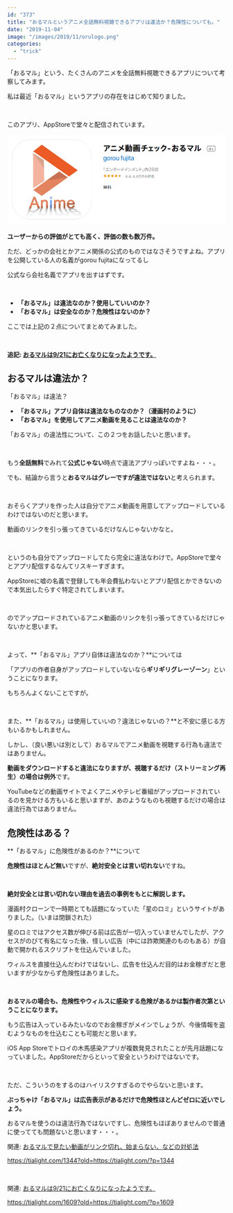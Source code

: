```yaml
---
id: "373"
title: "おるマルというアニメ全話無料視聴できるアプリは違法か？危険性についても。"
date: "2019-11-04"
image: "/images/2019/11/orulogo.png"
categories: 
  - "trick"
---
```


「おるマル」という、たくさんのアニメを全話無料視聴できるアプリについて考察してみます。

私は最近「おるマル」というアプリの存在をはじめて知りました。

 

このアプリ、AppStoreで堂々と配信されています。

![おるマル](/images/2019/11/OrumaruApp.png)

**ユーザーからの評価がとても高く、評価の数も数万件。**

ただ、どっかの会社とかアニメ関係の公式のものではなさそうですよね。アプリを公開している人の名義がgorou fujitaになってるし

公式なら会社名義でアプリを出すはずです。

 

- **「おるマル」は違法なのか？使用していいのか？**
- **「おるマル」は安全なのか？危険性はないのか？**

ここでは上記の２点についてまとめてみました。

 

**追記: [おるマルは9/21にお亡くなりになったようです。](https://tialight.com/1609?old=https://tialight.com/?p=1609)**

## おるマルは違法か？

「おるマル」は違法？

- **「おるマル」アプリ自体は違法なものなのか？（漫画村のように）**
- **「おるマル」を使用してアニメ動画を見ることは違法なのか？**

「おるマル」の違法性について、この２つをお話したいと思います。

 

もう**全話無料**でみれて**公式じゃない**時点で違法アプリっぽいですよね・・・。

でも、結論から言うと**おるマルはグレーですが違法ではない**と考えられます。

 

おそらくアプリを作った人は自分でアニメ動画を用意してアップロードしているわけではないのだと思います。

動画のリンクを引っ張ってきているだけなんじゃないかなと。

 

というのも自分でアップロードしてたら完全に違法なわけで。AppStoreで堂々とアプリ配信するなんてリスキーすぎます。

AppStoreに嘘の名義で登録しても年会費払わないとアプリ配信とかできないので本気出したらすぐ特定されてしまいます。

 

のでアップロードされているアニメ動画のリンクを引っ張ってきているだけじゃないかと思います。

 

よって、**「おるマル」アプリ自体は違法なのか？**については

「アプリの作者自身がアップロードしていないなら**ギリギリグレーゾーン**」ということになります。

もちろんよくないことですが。

 

また、**「おるマル」は使用していいの？違法じゃないの？**と不安に感じる方もいるかもしれません。

しかし、（良い悪いは別として）おるマルでアニメ動画を視聴する行為も違法ではありません。

**動画をダウンロードすると違法になりますが、視聴するだけ（ストリーミング再生）の場合は例外**です。

YouTubeなどの動画サイトでよくアニメやテレビ番組がアップロードされているのを見かける方もいると思いますが、あのようなものも視聴するだけの場合は違法行為ではありません。

## 危険性はある？

**「おるマル」に危険性があるのか？**について

**危険性はほとんど無い**ですが、**絶対安全とは言い切れない**ですね。

 

**絶対安全とは言い切れない理由を過去の事例をもとに解説します。**

漫画村クローンで一時期とても話題になっていた「星のロミ」というサイトがありました。（いまは閉鎖された）

星のロミではアクセス数が伸びる前は広告が一切入っていませんでしたが、アクセスがのびて有名になった後、怪しい広告（中には詐欺関連のものもある）が自動で開かれるスクリプトを仕込んでいました。

ウィルスを直接仕込んだわけではないし、広告を仕込んだ目的はお金稼ぎだと思いますが少なからず危険性はありました。

 

**おるマルの場合も、危険性やウィルスに感染する危険があるかは製作者次第ということになります。**

もう広告は入っているみたいなのでお金稼ぎがメインでしょうが、今後情報を盗むようなものを仕込むことも可能だと思います。

iOS App Storeでトロイの木馬感染アプリが複数発見されたことが先月話題になっていました。AppStoreだからといって安全というわけではないです。

 

ただ、こういうのをするのはハイリスクすぎるのでやらないと思います。

**ぶっちゃけ「おるマル」は広告表示があるだけで危険性ほとんどゼロに近いでしょう。**

おるマルを使うのは違法行為ではないですし、危険性もほぼありませんので普通に使ってても問題ないと思います・・・。

関連: [おるマルで見たい動画がリンク切れ、始まらない、などの対処法](https://tialight.com/1344?old=https://tialight.com/?p=1344)

https://tialight.com/1344?old=https://tialight.com/?p=1344

 

関連: [おるマルは9/21にお亡くなりになったようです。](https://tialight.com/1609?old=https://tialight.com/?p=1609)

https://tialight.com/1609?old=https://tialight.com/?p=1609

